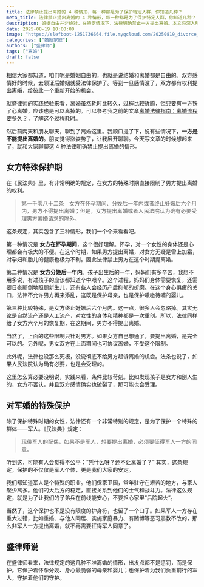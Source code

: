 ```yaml
---
title: 法律禁止提出离婚的 4 种情形，每一种都是为了保护特定人群，你知道几种？
meta_title: 法律禁止提出离婚的 4 种情形，每一种都是为了保护特定人群，你知道几种？
description: 婚姻自由并非绝对，在特定情况下，法律明确禁止一方提出离婚。本文将深入解析《民法典》中禁止提出离婚的四种情形：一、女方怀孕期间；二、女方分娩后一年内；三、女方终止妊娠后六个月内；四、对军婚的特殊保护。这四种情形的核心立法本意在于保护特定人群在特殊时期的合法权益，如保护孕产期女性的身心健康，以及维护军人家庭的稳定。文章还详细解释了这些规定的例外情况，如女方主动提出离婚、双方协议离婚，以及军人存在重大过错等。
date: 2025-08-19 10:00:00
image: "https://slefboot-1251736664.file.myqcloud.com/20250819_divorce_prohibited.webp"
categories: ["婚姻家庭"]
authors: ["盛律师"]
tags: ["离婚"]
draft: false
---
```


相信大家都知道，咱们呢是婚姻自由的，也就是说结婚和离婚都是自由的。双方感情好的时候，去领证后婚姻就受法律保护了。等到一旦感情没了，双方都有权利提出离婚，给彼此一个重新开始的机会。

就盛律师的实践经验来看，离婚虽然耗时比较久，过程比较折腾，但只要有一方铁了心离婚，应该也是可以离掉的。可以参考我之前的文章[离婚法律指南：离婚流程要多久？](https://shenglvshi.cn/divorce_legal_longtime)，了解这个过程耗时。

然后前两天和朋友聊天，聊到了离婚这里。我顺口提了下，说有些情况下，**一方是不能提出离婚的**。朋友觉得涨姿势了，让我展开聊聊。今天写文章的时候想起来了，就和大家聊聊这 4 种法律明确禁止提出离婚的情形。

## 女方特殊保护期

在《民法典》里，有非常明确的规定，在女方的特殊时期直接限制了男方提出离婚的权利。

> 第一千零八十二条　女方在怀孕期间、分娩后一年内或者终止妊娠后六个月内，男方不得提出离婚；但是，女方提出离婚或者人民法院认为确有必要受理男方离婚请求的除外。

这条规定，其实包含了三种情形，我们一个个来看看吧。

第一种情况是 **女方在怀孕期间**，这个很好理解。怀孕，对一个女性的身体还是心理都会有极大的不便。在这个时期，如果男方提出离婚，对女方无疑是雪上加霜，对孕妇和胎儿的健康也极为不利。因此法律禁止男方在这个时期提离婚。

第二种情况是 **女方分娩后一年内**。孩子出生后的一年，妈妈们有多辛苦，我想不用多说，有过孩子的应该都知道个中艰辛。这个过程，妈妈们身体需要恢复，还需要日夜颠倒地照顾新生儿，还有些人会经历产后抑郁的折磨。在这个身心俱疲的关口，法律不允许男方再来添乱，这既是保护母亲，也是保护嗷嗷待哺的婴儿。

第三种比较特殊，是女方终止妊娠后六个月内。这一点，很多人会忽略掉。其实无论是自然流产还是人工流产，对女性的身体和精神都是一次重创。所以，法律同样给了女方六个月的恢复期，在这期间，男方不得提出离婚。

当然了，上面的这些限制只针对男方。如果女方自己想通了，要提出离婚，是完全可以的。另外呢，男女双方在上面期间也可协议离婚，不受这个限制。

此外呢，法律也没那么死板，没说彻底不给男方起诉离婚的机会。法条也说了，如果人民法院认为确有必要，也是会受理的。

这里怎么算必要没明说，实践来看，条件比较苛刻。比如发现孩子是女方和别人生的，女方不否认，并且双方感情确实也破裂了，那可能也会受理。

## 对军婚的特殊保护

除了保护特殊时期的女性，法律还有一个非常特别的规定，是为了保护一个特殊的群体——军人。《民法典》规定：

> 现役军人的配偶，如果不是军人，想要提出离婚，必须要征得军人一方的同意。

听到这，可能有人会觉得不公平：“凭什么呀？还不让离婚了？” 其实，这条规定，保护的不仅仅是军人个体，更是我们大家的安定。

我们都知道军人是个特殊的职业。他们保家卫国，常年驻守在艰苦的地方，与家人聚少离多。他们的大后方的稳定，直接关系到他们的士气和战斗力。法律这么规定，就是为了让我们的子弟兵在前线能安心，不要担心家里“后院起火”。

当然了，这个保护也不是没有限度的护身符，也留了一个口子。如果军人一方存在重大过错，比如重婚、与他人同居、实施家庭暴力、有赌博等恶习屡教不改的，那么非军人一方提出离婚，就不再需要征得军人同意了。

## 盛律师说

在盛律师看来，法律规定的这几种不准离婚的情形，出发点都不是惩罚，而是保护。它保护着怀孕分娩、身心最脆弱的母亲和婴儿；也保护着为我们负重前行的军人，守护着他们的守护。